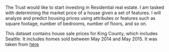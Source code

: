 The Trust would like to start investing in Residential real estate. I am tasked with determining the market price of a house given a set of features. 
I will analyze and predict housing prices using attributes or features such as square footage, number of bedrooms, number of floors, and so on.

This dataset contains house sale prices for King County, which includes Seattle. 
It includes homes sold between May 2014 and May 2015. 
It was taken from [here](https://www.kaggle.com/harlfoxem/housesalesprediction?utm_medium=Exinfluencer&utm_source=Exinfluencer&utm_content=000026UJ&utm_term=10006555&utm_id=NA-SkillsNetwork-wwwcourseraorg-SkillsNetworkCoursesIBMDeveloperSkillsNetworkDA0101ENSkillsNetwork20235326-2022-01-01)
